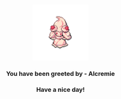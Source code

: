 <p align="center">
            <img src="https://raw.githubusercontent.com/PokeAPI/sprites/master/sprites/pokemon/869.png" width="150" height="150">
          </p>
          <h3 align="center">You have been greeted by - <b>Alcremie</b></h3>
          <h3 align="center">Have a nice day!</h3>
        